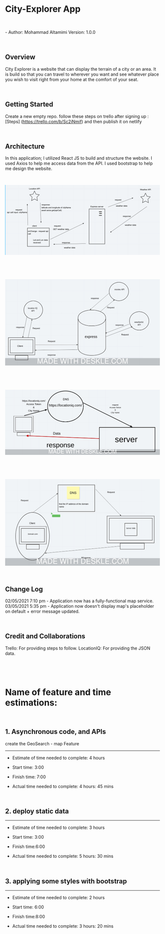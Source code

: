 # City-Explorer App 

<p>&nbsp;</p>
- Author: Mohammad Altamimi Version: 1.0.0

<p>&nbsp;</p>

## Overview
City Explorer is a website that can display the terrain of a city or an area. It is build so that you can travel to wherever you want and see whatever place you wish to visit right from your home at the comfort of your seat.

<p>&nbsp;</p>

## Getting Started
Create a new empty repo.
follow these steps on trello after signing up : [Steps] (https://trello.com/b/Sc2iNmif)
and then publish it on netlify
<p>&nbsp;</p>

## Architecture
In this application; I utilized React JS to build and structure the website. I used Axios to help me access data from the API. I used bootstrap to help me design the website.


<p>&nbsp;</p>

![fourth image](./assets/diagram.png)

<p>&nbsp;</p>

<p>&nbsp;</p>

![third image](./assets/abeer.jpeg)

<p>&nbsp;</p>


<p>&nbsp;</p>

![second image](./assets/location-iq.jpeg)

<p>&nbsp;</p>

<p>&nbsp;</p>

![first image](./assets/screenshot.jpeg)

<p>&nbsp;</p>

## Change Log
02/05/2021 7:10 pm - Application now has a fully-functional map service. 03/05/2021 5:35 pm - Application now doesn't display map's placeholder on default + error message updated.

<p>&nbsp;</p>


## Credit and Collaborations
Trello: For providing steps to follow.
LocationIQ: For providing the JSON data.

<p>&nbsp;</p>
<p>&nbsp;</p>

# Name of feature and time estimations:

<p>&nbsp;</p>


## 1. Asynchronous code, and APIs
create the GeoSearch - map Feature

---
- Estimate of time needed to complete: 4 hours

- Start time: 3:00

- Finish time: 7:00

- Actual time needed to complete: 4 hours: 45 mins

<p>&nbsp;</p>


## 2. deploy static data
---

- Estimate of time needed to complete: 3 hours

- Start time: 3:00

- Finish time:6:00

- Actual time needed to complete: 5 hours: 30 mins

<p>&nbsp;</p>

## 3. applying some styles with bootstrap
---

- Estimate of time needed to complete: 2 hours

- Start time: 6:00

- Finish time:8:00

- Actual time needed to complete: 3 hours: 20 mins






<!-- # Getting Started with Create React App

This project was bootstrapped with [Create React App](https://github.com/facebook/create-react-app).

## Available Scripts

In the project directory, you can run:

### `npm start`

Runs the app in the development mode.\
Open [http://localhost:3000](http://localhost:3000) to view it in the browser.

The page will reload if you make edits.\
You will also see any lint errors in the console.

### `npm test`

Launches the test runner in the interactive watch mode.\
See the section about [running tests](https://facebook.github.io/create-react-app/docs/running-tests) for more information.

### `npm run build`

Builds the app for production to the `build` folder.\
It correctly bundles React in production mode and optimizes the build for the best performance.

The build is minified and the filenames include the hashes.\
Your app is ready to be deployed!

See the section about [deployment](https://facebook.github.io/create-react-app/docs/deployment) for more information.

### `npm run eject`

**Note: this is a one-way operation. Once you `eject`, you can’t go back!**

If you aren’t satisfied with the build tool and configuration choices, you can `eject` at any time. This command will remove the single build dependency from your project.

Instead, it will copy all the configuration files and the transitive dependencies (webpack, Babel, ESLint, etc) right into your project so you have full control over them. All of the commands except `eject` will still work, but they will point to the copied scripts so you can tweak them. At this point you’re on your own.

You don’t have to ever use `eject`. The curated feature set is suitable for small and middle deployments, and you shouldn’t feel obligated to use this feature. However we understand that this tool wouldn’t be useful if you couldn’t customize it when you are ready for it.

## Learn More

You can learn more in the [Create React App documentation](https://facebook.github.io/create-react-app/docs/getting-started).

To learn React, check out the [React documentation](https://reactjs.org/).

### Code Splitting

This section has moved here: [https://facebook.github.io/create-react-app/docs/code-splitting](https://facebook.github.io/create-react-app/docs/code-splitting)

### Analyzing the Bundle Size

This section has moved here: [https://facebook.github.io/create-react-app/docs/analyzing-the-bundle-size](https://facebook.github.io/create-react-app/docs/analyzing-the-bundle-size)

### Making a Progressive Web App

This section has moved here: [https://facebook.github.io/create-react-app/docs/making-a-progressive-web-app](https://facebook.github.io/create-react-app/docs/making-a-progressive-web-app)

### Advanced Configuration

This section has moved here: [https://facebook.github.io/create-react-app/docs/advanced-configuration](https://facebook.github.io/create-react-app/docs/advanced-configuration)

### Deployment

This section has moved here: [https://facebook.github.io/create-react-app/docs/deployment](https://facebook.github.io/create-react-app/docs/deployment)

### `npm run build` fails to minify

This section has moved here: [https://facebook.github.io/create-react-app/docs/troubleshooting#npm-run-build-fails-to-minify](https://facebook.github.io/create-react-app/docs/troubleshooting#npm-run-build-fails-to-minify) -->
